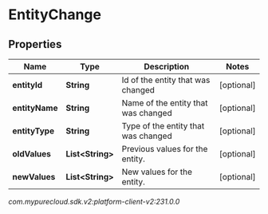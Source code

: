 # EntityChange


## Properties

| Name | Type | Description | Notes |
| ------------ | ------------- | ------------- | ------------- |
| **entityId** | **String** | Id of the entity that was changed |  [optional] |
| **entityName** | **String** | Name of the entity that was changed |  [optional] |
| **entityType** | **String** | Type of the entity that was changed |  [optional] |
| **oldValues** | **List&lt;String&gt;** | Previous values for the entity. |  [optional] |
| **newValues** | **List&lt;String&gt;** | New values for the entity. |  [optional] |




_com.mypurecloud.sdk.v2:platform-client-v2:231.0.0_
